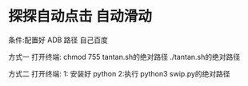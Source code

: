 # 探探自动点击 自动滑动

条件:配置好 ADB 路径 自己百度


方式一 打开终端:
    chmod 755 tantan.sh的绝对路径
    ./tantan.sh的绝对路径


方式二 打开终端:
1: 安装好 python
2:执行 python3 swip.py的绝对路径




